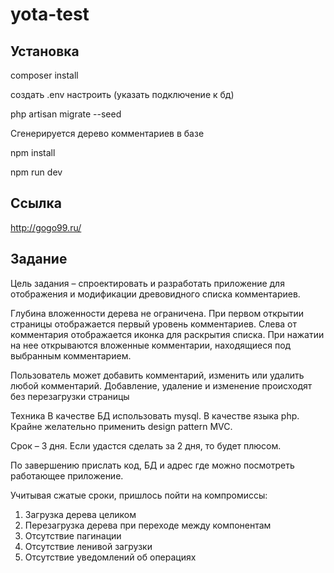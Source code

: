 # yota-test

## Установка

composer install

создать .env настроить (указать подключение к бд)

php artisan migrate --seed

Сгенерируется дерево комментариев в базе

npm install

npm run dev

## Ссылка

http://gogo99.ru/

## Задание

Цель задания – спроектировать и разработать приложение для отображения и модификации древовидного списка комментариев.

Глубина вложенности дерева не ограничена.
При первом открытии страницы отображается первый уровень комментариев.
Слева от комментария отображается иконка для раскрытия списка.
При нажатии на нее открываются вложенные комментарии, находящиеся под выбранным комментарием.

Пользователь может добавить комментарий, изменить или удалить любой комментарий.
Добавление, удаление и изменение происходят без перезагрузки страницы

Техника 
В качестве БД использовать mysql.
В качестве языка php.
Крайне желательно применить design pattern MVC.

Срок – 3 дня.
Если удастся сделать за 2 дня, то будет плюсом.

По завершению прислать код, БД и адрес где можно посмотреть работающее приложение.

Учитывая сжатые сроки, пришлось пойти на компромиссы:
1) Загрузка дерева целиком
2) Перезагрузка дерева при переходе между компонентам
3) Отсутствие пагинации
4) Отсутствие ленивой загрузки
5) Отсутствие уведомлений об операциях

